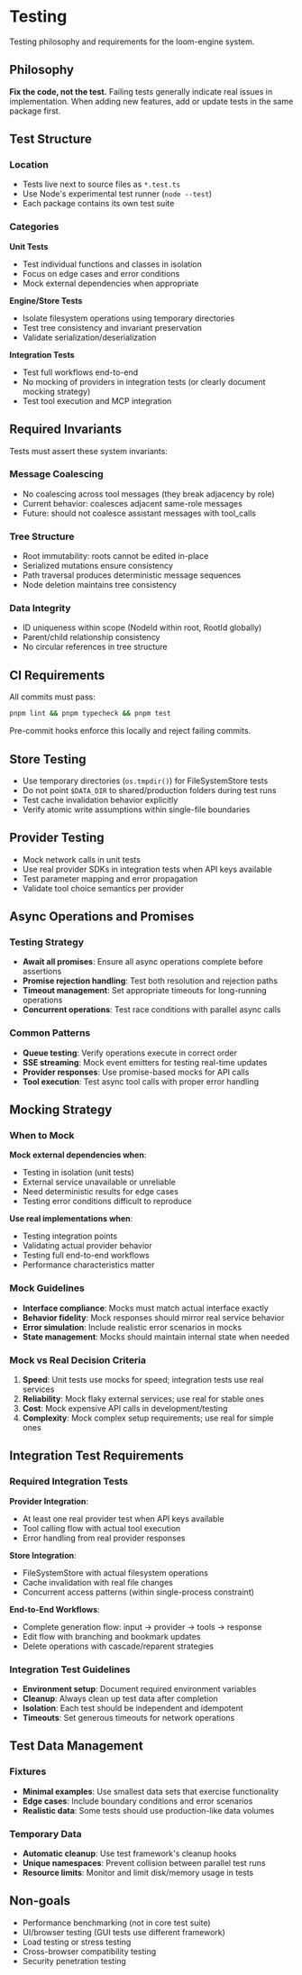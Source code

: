 # Testing

Testing philosophy and requirements for the loom-engine system.

## Philosophy

**Fix the code, not the test.** Failing tests generally indicate real issues in implementation. When adding new features, add or update tests in the same package first.

## Test Structure

### Location
- Tests live next to source files as `*.test.ts`
- Use Node's experimental test runner (`node --test`)
- Each package contains its own test suite

### Categories

**Unit Tests**
- Test individual functions and classes in isolation
- Focus on edge cases and error conditions
- Mock external dependencies when appropriate

**Engine/Store Tests**
- Isolate filesystem operations using temporary directories
- Test tree consistency and invariant preservation
- Validate serialization/deserialization

**Integration Tests**
- Test full workflows end-to-end
- No mocking of providers in integration tests (or clearly document mocking strategy)
- Test tool execution and MCP integration

## Required Invariants

Tests must assert these system invariants:

### Message Coalescing
- No coalescing across tool messages (they break adjacency by role)
- Current behavior: coalesces adjacent same-role messages
- Future: should not coalesce assistant messages with tool_calls

### Tree Structure
- Root immutability: roots cannot be edited in-place
- Serialized mutations ensure consistency
- Path traversal produces deterministic message sequences
- Node deletion maintains tree consistency

### Data Integrity
- ID uniqueness within scope (NodeId within root, RootId globally)
- Parent/child relationship consistency
- No circular references in tree structure

## CI Requirements

All commits must pass:
```bash
pnpm lint && pnpm typecheck && pnpm test
```

Pre-commit hooks enforce this locally and reject failing commits.

## Store Testing

- Use temporary directories (`os.tmpdir()`) for FileSystemStore tests
- Do not point `$DATA_DIR` to shared/production folders during test runs
- Test cache invalidation behavior explicitly
- Verify atomic write assumptions within single-file boundaries

## Provider Testing

- Mock network calls in unit tests
- Use real provider SDKs in integration tests when API keys available
- Test parameter mapping and error propagation
- Validate tool choice semantics per provider

## Async Operations and Promises

### Testing Strategy
- **Await all promises**: Ensure all async operations complete before assertions
- **Promise rejection handling**: Test both resolution and rejection paths
- **Timeout management**: Set appropriate timeouts for long-running operations
- **Concurrent operations**: Test race conditions with parallel async calls

### Common Patterns
- **Queue testing**: Verify operations execute in correct order
- **SSE streaming**: Mock event emitters for testing real-time updates
- **Provider responses**: Use promise-based mocks for API calls
- **Tool execution**: Test async tool calls with proper error handling

## Mocking Strategy

### When to Mock
**Mock external dependencies when**:
- Testing in isolation (unit tests)
- External service unavailable or unreliable
- Need deterministic results for edge cases
- Testing error conditions difficult to reproduce

**Use real implementations when**:
- Testing integration points
- Validating actual provider behavior
- Testing full end-to-end workflows
- Performance characteristics matter

### Mock Guidelines
- **Interface compliance**: Mocks must match actual interface exactly
- **Behavior fidelity**: Mock responses should mirror real service behavior
- **Error simulation**: Include realistic error scenarios in mocks
- **State management**: Mocks should maintain internal state when needed

### Mock vs Real Decision Criteria
1. **Speed**: Unit tests use mocks for speed; integration tests use real services
2. **Reliability**: Mock flaky external services; use real for stable ones
3. **Cost**: Mock expensive API calls in development/testing
4. **Complexity**: Mock complex setup requirements; use real for simple ones

## Integration Test Requirements

### Required Integration Tests
**Provider Integration**:
- At least one real provider test when API keys available
- Tool calling flow with actual tool execution
- Error handling from real provider responses

**Store Integration**:
- FileSystemStore with actual filesystem operations
- Cache invalidation with real file changes
- Concurrent access patterns (within single-process constraint)

**End-to-End Workflows**:
- Complete generation flow: input → provider → tools → response
- Edit flow with branching and bookmark updates
- Delete operations with cascade/reparent strategies

### Integration Test Guidelines
- **Environment setup**: Document required environment variables
- **Cleanup**: Always clean up test data after completion
- **Isolation**: Each test should be independent and idempotent
- **Timeouts**: Set generous timeouts for network operations

## Test Data Management

### Fixtures
- **Minimal examples**: Use smallest data sets that exercise functionality
- **Edge cases**: Include boundary conditions and error scenarios
- **Realistic data**: Some tests should use production-like data volumes

### Temporary Data
- **Automatic cleanup**: Use test framework's cleanup hooks
- **Unique namespaces**: Prevent collision between parallel test runs
- **Resource limits**: Monitor and limit disk/memory usage in tests

## Non-goals

- Performance benchmarking (not in core test suite)
- UI/browser testing (GUI tests use different framework)
- Load testing or stress testing
- Cross-browser compatibility testing
- Security penetration testing